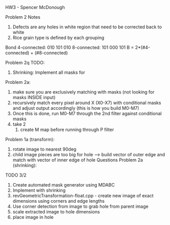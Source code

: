 HW3 - Spencer McDonough


Problem 2 Notes
1. Defects are any holes in white region that need to be corrected back to white
2. Rice grain type is defined by each grouping

Bond
4-connected:
010
101
010
8-connected:
101
000
101
B = 2*(#4-connected) + (#8-connected)

Problem 2q TODO:
1. Shrinking: Implement all masks for 

Problem 2a:
1. make sure you are exclusively matching with masks (not looking for masks INSIDE input)
2. recursively match every pixel around X (X0-X7) with conditional masks and adjust output accordingly (this is how you build M0-M7)
3. Once this is done, run M0-M7 through the 2nd filter against conditional masks
4. take 2
    1. create M map before running through P filter

Problem 1a (transform):
1. rotate image to nearest 90deg
2. child image pieces are too big for hole --> build vector of outer edge and match with vector of inner edge of hole
Questions
Problem 2a (shrinking): 

TODO 3/2
1. Create automated mask generator using MDABC
2. Implement with shrinking
3. revGeometricTransformation-float.cpp - create new image of exact dimensions using corners and edge lengths
4. Use corner detection from image to grab hole from parent image
5. scale extracted image to hole dimensions
6. place image in hole
